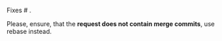 Fixes # .

Please, ensure, that the **request does not contain merge commits**, use 
rebase instead.